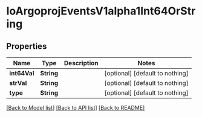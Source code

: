 # IoArgoprojEventsV1alpha1Int64OrString


## Properties
Name | Type | Description | Notes
------------ | ------------- | ------------- | -------------
**int64Val** | **String** |  | [optional] [default to nothing]
**strVal** | **String** |  | [optional] [default to nothing]
**type** | **String** |  | [optional] [default to nothing]


[[Back to Model list]](../README.md#models) [[Back to API list]](../README.md#api-endpoints) [[Back to README]](../README.md)


